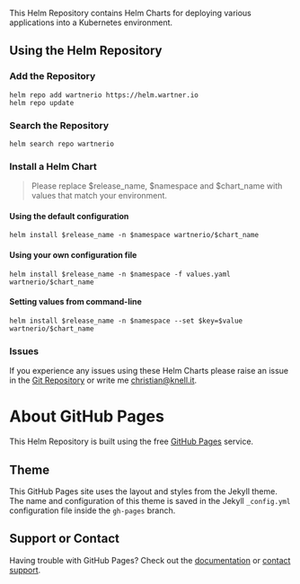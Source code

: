 This Helm Repository contains Helm Charts for deploying various applications into a Kubernetes environment.

## Using the Helm Repository

### Add the Repository

```
helm repo add wartnerio https://helm.wartner.io
helm repo update
```

### Search the Repository

```
helm search repo wartnerio
```

### Install a Helm Chart

> Please replace $release_name, $namespace and $chart_name with values that match your environment.

#### Using the default configuration

```
helm install $release_name -n $namespace wartnerio/$chart_name
```

#### Using your own configuration file

```
helm install $release_name -n $namespace -f values.yaml wartnerio/$chart_name
```

#### Setting values from command-line

```
helm install $release_name -n $namespace --set $key=$value wartnerio/$chart_name
```

### Issues

If you experience any issues using these Helm Charts please raise an issue in the [Git Repository](https://github.com/wartnerio/helm-charts/issues) or write me [christian@knell.it](mailto:christian@knell.it).

# About GitHub Pages

This Helm Repository is built using the free [GitHub Pages](https://docs.github.com/en/pages/quickstart) service.

## Theme

This GitHub Pages site uses the layout and styles from the Jekyll theme. The name and configuration of this theme is saved in the Jekyll `_config.yml` configuration file inside the `gh-pages` branch.

## Support or Contact

Having trouble with GitHub Pages? Check out the [documentation](https://docs.github.com/categories/github-pages-basics/) or [contact support](https://support.github.com/contact).
